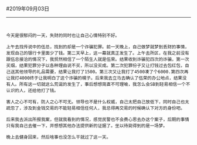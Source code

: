 #2019年09月03日
- - - - -
#
    今天是很郁闷的一天，失财的同时也让自己心情特别不好。

    上午去找传说中的伍总，找到的却是一个诈骗犯罪。前一天晚上，自己做梦就梦到丢财的事情，发现自己的银行卡里面少了钱。第二天早上，这一幕就真正发生了。上午去所区，在我之前没有跟伍总接洽的情况下，我贸然相信了一个陌生人就是伍荣。结果收到诈骗犯四次的诈骗，第一次买烟，结果犯罪分子以各种理由说不买，所以没买成。第二次犯罪份子又让打钱过去包红包，自己送其他领导的礼品需要，结果让我打了1500。第三次又让我打了4500凑了个6000.第四次再让我打4000终于让我明白了这个诈骗的幌子。后来我去立马去确认了伍荣的办公地点，结果没有人。所有这一切就这么荒诞的发生了，事后想想简直不可理喻，我怎么会SB到轻易相信一个不认识的人，还给他打了钱。

    害人之心不可有，防人之心不可无。领导也不是什么权威，自己太把自己放低下，同时自己也太疏忽了，涉及到金钱交易的不能轻易相信任何人，我总得再交易的时候确认下对方的身份吧。

    后来我去派出所报我案，但就我看到的情况，感觉民警也不会费心思去办这个案子，后期的事情只有我自己去催一下，并想想其他办法提供新的证据了。坐以待毙得到的是一场梦。

    晚上去健身回来，然后啥事也没怎么干就过了这一天。